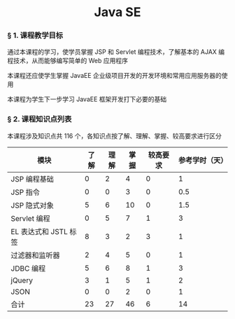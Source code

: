 
# <center>Java SE</center>

### &sect; 1. 课程教学目标

通过本课程的学习，使学员掌握 JSP 和 Servlet 编程技术，了解基本的 AJAX 编程技术，从而能够编写简单的 Web 应用程序

本课程还应使学生掌握 JavaEE 企业级项目开发的开发环境和常用应用服务器的使用

本课程为学生下一步学习 JavaEE 框架开发打下必要的基础

### &sect; 2. 课程知识点列表

本课程涉及知识点共 116 个，各知识点按了解、理解、掌握、较高要求进行区分

|模块|了解|理解|掌握|较高要求|参考学时（天）|
|-|-|-|-|-|-|
|JSP 编程基础|0|2|4|0|1|
|JSP 指令|0|0|3|0|0.5|
|JSP 隐式对象|5|6|10|0|1.5|
|Servlet 编程|0|5|7|1|3|
|EL 表达式和 JSTL 标签|8|3|2|3|1|
|过滤器和监听器|2|4|5|0|1|
|JDBC 编程|5|6|8|1|3|
|jQuery|3|1|5|1|2|
|JSON|0|0|2|0|1|
|合计|23|27|46|6|14||


